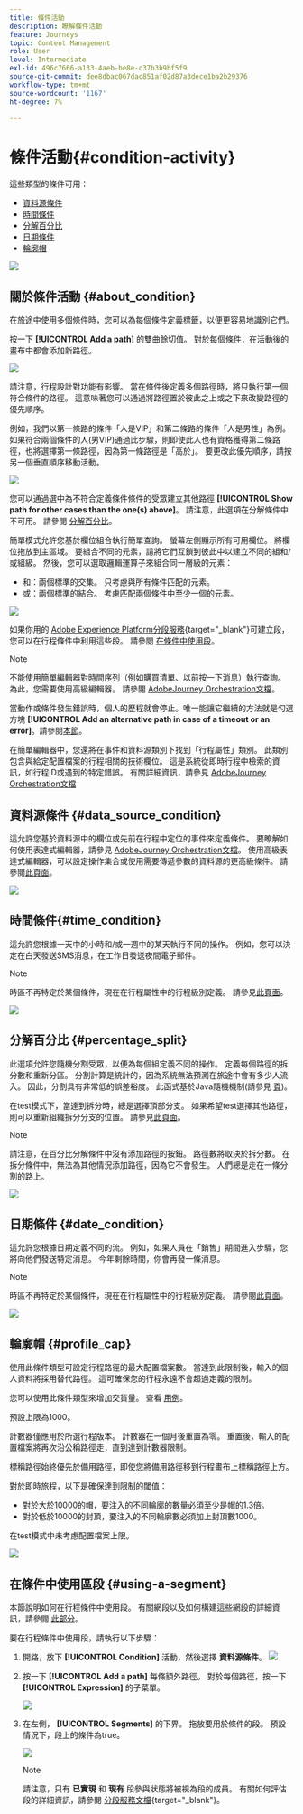 ```yaml
---
title: 條件活動
description: 瞭解條件活動
feature: Journeys
topic: Content Management
role: User
level: Intermediate
exl-id: 496c7666-a133-4aeb-be8e-c37b3b9bf5f9
source-git-commit: dee8dbac067dac851af02d87a3dece1ba2b29376
workflow-type: tm+mt
source-wordcount: '1167'
ht-degree: 7%

---
```


# 條件活動{#condition-activity}

這些類型的條件可用：

* [資料源條件](#data_source_condition)
* [時間條件](#time_condition)
* [分解百分比](#percentage_split)
* [日期條件](#date_condition)
* [輪廓帽](#profile_cap)

![](assets/journey49.png)

## 關於條件活動 {#about_condition}

在旅途中使用多個條件時，您可以為每個條件定義標籤，以便更容易地識別它們。

按一下 **[!UICONTROL Add a path]** 的雙曲餘切值。 對於每個條件，在活動後的畫布中都會添加新路徑。

![](assets/journey47.png)

請注意，行程設計對功能有影響。 當在條件後定義多個路徑時，將只執行第一個符合條件的路徑。 這意味著您可以通過將路徑置於彼此之上或之下來改變路徑的優先順序。

例如，我們以第一條路的條件「人是VIP」和第二條路的條件「人是男性」為例。 如果符合兩個條件的人(男VIP)通過此步驟，則即使此人也有資格獲得第二條路徑，也將選擇第一條路徑，因為第一條路徑是「高於」。 要更改此優先順序，請按另一個垂直順序移動活動。

![](assets/journey48.png)

您可以通過選中為不符合定義條件條件的受眾建立其他路徑 **[!UICONTROL Show path for other cases than the one(s) above]**。 請注意，此選項在分解條件中不可用。 請參閱 [分解百分比](#percentage_split)。

簡單模式允許您基於欄位組合執行簡單查詢。 螢幕左側顯示所有可用欄位。 將欄位拖放到主區域。 要組合不同的元素，請將它們互鎖到彼此中以建立不同的組和/或組級。 然後，您可以選取邏輯運算子來組合同一層級的元素：

* 和：兩個標準的交集。 只考慮與所有條件匹配的元素。
* 或：兩個標準的結合。 考慮匹配兩個條件中至少一個的元素。

![](assets/journey64.png)

如果你用的 [Adobe Experience Platform分段服務](https://experienceleague.adobe.com/docs/experience-platform/segmentation/home.html){target=&quot;_blank&quot;}可建立段，您可以在行程條件中利用這些段。 請參閱 [在條件中使用段](../building-journeys/condition-activity.md#using-a-segment)。


>[!NOTE]
>
>不能使用簡單編輯器對時間序列（例如購買清單、以前按一下消息）執行查詢。 為此，您需要使用高級編輯器。 請參閱 [AdobeJourney Orchestration文檔](expression/expressionadvanced.md)。

當動作或條件發生錯誤時，個人的歷程就會停止。唯一能讓它繼續的方法就是勾選方塊 **[!UICONTROL Add an alternative path in case of a timeout or an error]**。請參閱[本節](../building-journeys/using-the-journey-designer.md#paths)。

在簡單編輯器中，您還將在事件和資料源類別下找到「行程屬性」類別。 此類別包含與給定配置檔案的行程相關的技術欄位。 這是系統從即時行程中檢索的資訊，如行程ID或遇到的特定錯誤。 有關詳細資訊，請參見 [AdobeJourney Orchestration文檔](expression/journey-properties.md)

## 資料源條件 {#data_source_condition}

這允許您基於資料源中的欄位或先前在行程中定位的事件來定義條件。 要瞭解如何使用表達式編輯器，請參見 [AdobeJourney Orchestration文檔](expression/expressionadvanced.md)。 使用高級表達式編輯器，可以設定操作集合或使用需要傳遞參數的資料源的更高級條件。 請參閱[此頁面](../datasource/external-data-sources.md)。

![](assets/journey50.png)

## 時間條件{#time_condition}

這允許您根據一天中的小時和/或一週中的某天執行不同的操作。 例如，您可以決定在白天發送SMS消息，在工作日發送夜間電子郵件。

>[!NOTE]
>
>時區不再特定於某個條件，現在在行程屬性中的行程級別定義。 請參見[此頁面](../building-journeys/timezone-management.md)。

![](assets/journey51.png)

## 分解百分比 {#percentage_split}

此選項允許您隨機分割受眾，以便為每個組定義不同的操作。 定義每個路徑的拆分數和重新分區。 分割計算是統計的，因為系統無法預測在旅途中會有多少人流入。 因此，分割具有非常低的誤差裕度。 此函式基於Java隨機機制(請參見 [頁](https://docs.oracle.com/javase/7/docs/api/java/util/Random.html))。

在test模式下，當達到拆分時，總是選擇頂部分支。 如果希望test選擇其他路徑，則可以重新組織拆分分支的位置。 請參見[此頁面](../building-journeys/testing-the-journey.md)。

>[!NOTE]
>
>請注意，在百分比分解條件中沒有添加路徑的按鈕。 路徑數將取決於拆分數。 在拆分條件中，無法為其他情況添加路徑，因為它不會發生。 人們總是走在一條分割的路上。

![](assets/journey52.png)

## 日期條件 {#date_condition}

這允許您根據日期定義不同的流。 例如，如果人員在「銷售」期間進入步驟，您將向他們發送特定消息。 今年剩餘時間，你會再發一條消息。

>[!NOTE]
>
>時區不再特定於某個條件，現在在行程屬性中的行程級別定義。 請參閱[此頁面](../building-journeys/timezone-management.md)。

![](assets/journey53.png)

## 輪廓帽 {#profile_cap}

使用此條件類型可設定行程路徑的最大配置檔案數。 當達到此限制後，輸入的個人資料將採用替代路徑。 這可確保您的行程永遠不會超過定義的限制。

您可以使用此條件類型來增加交貨量。 查看 [用例](ramp-up-deliveries-uc.md)。

預設上限為1000。

計數器僅應用於所選行程版本。 計數器在一個月後重置為零。 重置後，輸入的配置檔案將再次沿公稱路徑走，直到達到計數器限制。

標稱路徑始終優先於備用路徑，即使您將備用路徑移到行程畫布上標稱路徑上方。

對於即時旅程，以下是確保達到限制的閾值：

* 對於大於10000的帽，要注入的不同輪廓的數量必須至少是帽的1.3倍。
* 對於低於10000的封頂，要注入的不同輪廓數必須加上封頂數1000。

在test模式中未考慮配置檔案上限。

![](assets/profile-cap-condition.png)

## 在條件中使用區段 {#using-a-segment}

本節說明如何在行程條件中使用段。 有關網段以及如何構建這些網段的詳細資訊，請參閱 [此部分](../segment/about-segments.md)。

要在行程條件中使用段，請執行以下步驟：

1. 開路，放下 **[!UICONTROL Condition]** 活動，然後選擇 **資料源條件**。
   ![](assets/journey47.png)

1. 按一下 **[!UICONTROL Add a path]** 每條額外路徑。 對於每個路徑，按一下 **[!UICONTROL Expression]** 的子菜單。

   ![](assets/segment3.png)

1. 在左側， **[!UICONTROL Segments]** 的下界。 拖放要用於條件的段。 預設情況下，段上的條件為true。

   ![](assets/segment4.png)

   >[!NOTE]
   >
   >請注意，只有 **已實現** 和 **現有** 段參與狀態將被視為段的成員。 有關如何評估段的詳細資訊，請參閱 [分段服務文檔](https://experienceleague.adobe.com/docs/experience-platform/segmentation/tutorials/evaluate-a-segment.html#interpret-segment-results){target=&quot;_blank&quot;}。
